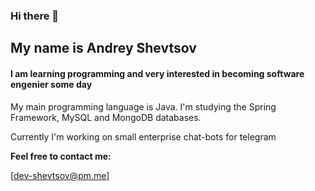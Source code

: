 ### Hi there 👋

## My name is Andrey Shevtsov

#### I am learning programming and very interested in becoming software engenier some day

My main programming language is Java. I'm studying the Spring Framework, MySQL and MongoDB databases.

Currently I'm working on small enterprise chat-bots for telegram

__Feel free to contact me:__

[dev-shevtsov@pm.me]
